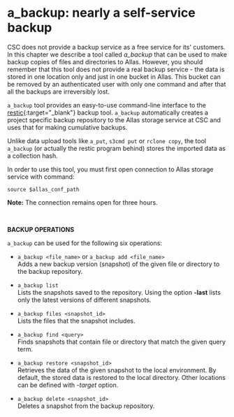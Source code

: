 # a_backup: nearly a self-service backup

CSC does not provide a backup service as a free service for its' customers. In this chapter we describe a tool called *a_backup*
that can be used to make backup copies of files and directories to Allas.  However, you should remember that this tool does not 
provide a real backup service - the data is stored in one location only and just in one bucket in Allas. This bucket can be
removed by an authenticated user with only one command and after that all the backups are irreversibly lost. 

`a_backup` tool provides an easy-to-use command-line interface to the [restic](https://restic.readthedocs.io/){:target="_blank"} backup tool.
 `a_backup` automatically creates a project specific backup 
repository to the Allas storage service at CSC and uses that for making cumulative backups.

Unlike data upload tools like `a_put`, `s3cmd put` or `rclone copy`, the tool `a_backup` (or actually the restic program behind) stores the imported data as a collection hash.


In order to use this tool, you must first open connection to Allas storage service with
command:
```
source $allas_conf_path
```

**Note:** The connection remains open for three hours.

&nbsp;


**BACKUP OPERATIONS**

`a_backup` can be used for the following six operations:

 - `a_backup <file_name>`  or `a_backup add <file_name>`   
 	Adds a new backup version (snapshot) of the given file or directory to the backup repository.

 - `a_backup list`   
 	Lists the snapshots saved to the repository. Using the option **-last** lists only the latest versions of different snapshots.
 
 - `a_backup files <snapshot_id>`   
 	Lists the files that the snapshot includes.

 - `a_backup find <query>`          
 	Finds snapshots that contain file or directory that match the given query term.

 - `a_backup restore <snapshot_id>`  
 	Retrieves the data of the given snapshot to the local environment. 
	By default, the stored data is restored to the local directory. Other locations can be defined with *-target* option.

 - `a_backup delete <snapshot_id>`  
 	Deletes a snapshot from the backup repository.


&nbsp;

